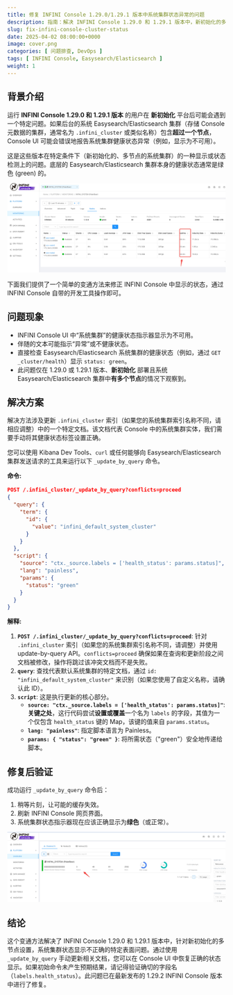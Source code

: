 ```yaml
---
title: 修复 INFINI Console 1.29.0/1.29.1 版本中系统集群状态异常的问题
description: 指南：解决 INFINI Console 1.29.0 和 1.29.1 版本中，新初始化的多节点系统集群状态显示异常的问题，使用 update_by_query 命令进行修复。
slug: fix-infini-console-cluster-status
date: 2025-04-02 08:00:00+0000
image: cover.png
categories: [ 问题排查, DevOps ]
tags: [ INFINI Console, Easysearch/Elasticsearch ]
weight: 1
---
```


## 背景介绍

运行 **INFINI Console 1.29.0 和 1.29.1 版本** 的用户在 **新初始化** 平台后可能会遇到一个特定问题。如果后台的系统 Easysearch/Elasticsearch 集群（存储 Console 元数据的集群，通常名为 `.infini_cluster` 或类似名称）包含**超过一个节点**，Console UI 可能会错误地报告系统集群健康状态异常（例如，显示为不可用）。

这是这些版本在特定条件下（新初始化的、多节点的系统集群）的一种显示或状态检测上的问题。底层的 Easysearch/Elasticsearch 集群本身的健康状态通常是绿色 (green) 的。

![](3.jpeg)

下面我们提供了一个简单的变通方法来修正 INFINI Console 中显示的状态，通过 INFINI Console 自带的开发工具操作即可。

## 问题现象

*   INFINI Console UI 中“系统集群”的健康状态指示器显示为不可用。
*   伴随的文本可能指示“异常”或不健康状态。
*   直接检查 Easysearch/Elasticsearch 系统集群的健康状态（例如，通过 `GET _cluster/health`）显示 `status: green`。
*   此问题仅在 1.29.0 或 1.29.1 版本、**新初始化** 部署且系统 Easysearch/Elasticsearch 集群中**有多个节点**的情况下观察到。

## 解决方案

解决方法涉及更新 `.infini_cluster` 索引（如果您的系统集群索引名称不同，请相应调整）中的一个特定文档。该文档代表 Console 中的系统集群实体，我们需要手动将其健康状态标签设置正确。

您可以使用 Kibana Dev Tools、`curl` 或任何能够向 Easysearch/Elasticsearch 集群发送请求的工具来运行以下 `_update_by_query` 命令。

**命令:**

```json
POST /.infini_cluster/_update_by_query?conflicts=proceed
{
  "query": {
    "term": {
      "id": {
        "value": "infini_default_system_cluster"
      }
    }
  },
  "script": {
    "source": "ctx._source.labels = ['health_status': params.status]",
    "lang": "painless",
    "params": {
      "status": "green"
    }
  }
}
```

**解释:**

1.  **`POST /.infini_cluster/_update_by_query?conflicts=proceed`**: 针对 `.infini_cluster` 索引（如果您的系统集群索引名称不同，请调整）并使用 update-by-query API。`conflicts=proceed` 确保如果在查询和更新阶段之间文档被修改，操作将跳过该冲突文档而不是失败。
2.  **`query`**: 查找代表默认系统集群的特定文档，通过 `id: "infini_default_system_cluster"` 来识别（如果您使用了自定义名称，请确认此 ID）。
3.  **`script`**: 这是执行更新的核心部分。
    *   **`source: "ctx._source.labels = ['health_status': params.status]"`**: **关键之处**，这行代码尝试**设置或覆盖**一个名为 `labels` 的字段，其值为一个仅包含 `health_status` 键的 Map，该键的值来自 `params.status`。
    *   **`lang: "painless"`**: 指定脚本语言为 Painless。
    *   **`params: { "status": "green" }`**: 将所需状态（"green"）安全地传递给脚本。

## 修复后验证

成功运行 `_update_by_query` 命令后：

1.  稍等片刻，让可能的缓存失效。
2.  刷新 INFINI Console 网页界面。
3.  系统集群状态指示器现在应该正确显示为**绿色**（或正常）。

![](2.jpeg)

## 结论

这个变通方法解决了 INFINI Console 1.29.0 和 1.29.1 版本中，针对新初始化的多节点设置，系统集群状态显示不正确的特定表面问题。通过使用 `_update_by_query` 手动更新相关文档，您可以在 Console UI 中恢复正确的状态显示。如果初始命令未产生预期结果，请记得验证确切的字段名（`labels.health_status`）。此问题已在最新发布的 1.29.2 INFINI Console 版本中进行了修复。